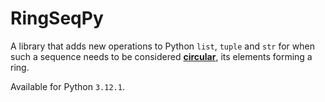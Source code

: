 # **RingSeqPy**

A library that adds new operations to Python `list`, `tuple` and `str`
for when such a sequence needs to be considered [**circular**](https://scala-tessella.github.io/ring-seq/what-is.html),
its elements forming a ring.

Available for Python `3.12.1`.
